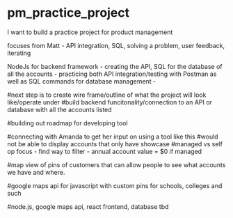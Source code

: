 # pm_practice_project
I want to build a practice project for product management

focuses from Matt - API integration, SQL, solving a problem, user feedback, iterating

NodeJs for backend framework - creating the API, SQL for the database of all the accounts - practicing both API integration/testing with Postman as well as SQL commands for database management - 

#next step is to create wire frame/outline of what the project will look like/operate under
#build backend funcitonality/connection to an API or database with all the accounts listed

#building out roadmap for developing tool 

#connecting with Amanda to get her input on using a tool like this
#would not be able to display accounts that only have showcase
#managed vs self op focus - find way to filter - annual account value = $0 if managed

#map view of pins of customers that can allow people to see what accounts we have and where. 

#google maps api for javascript with custom pins for schools, colleges and such

#node.js, google maps api, react frontend, database tbd